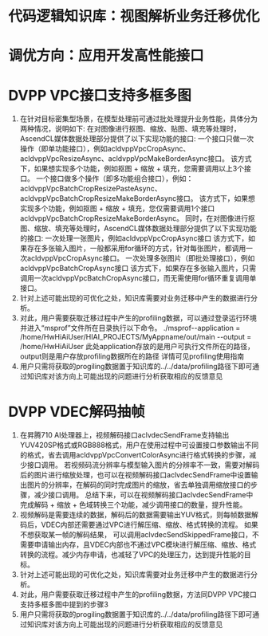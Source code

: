 # 代码逻辑知识库：视图解析业务迁移优化

# 调优方向：应用开发高性能接口

# DVPP VPC接口支持多框多图
1. 在针对目标密集型场景，在模型处理前可通过批处理提升业务性能，具体分为两种情况，说明如下:
在对图像进行抠图、缩放、贴图、填充等处理时，AscendCL媒体数据处理部分提供了以下实现功能的接口:
一个接口只做一次操作（即单功能接口），例如acldvppVpcCropAsync、acldvppVpcResizeAsync、acldvppVpcMakeBorderAsync接口。
该方式下，如果想实现多个功能，例如抠图 + 缩放 + 填充，您需要调用以上3个接口。
一个接口做多个操作（即多功能组合接口），例如：acldvppVpcBatchCropResizePasteAsync、acldvppVpcBatchCropResizeMakeBorderAsync接口。
该方式下，如果想实现多个功能，例如抠图 + 缩放 + 填充，您仅需要调用1个接口acldvppVpcBatchCropResizeMakeBorderAsync。
同时，在对图像进行抠图、缩放、填充等处理时，AscendCL媒体数据处理部分提供了以下实现功能的接口:
一次处理一张图片，例如acldvppVpcCropAsync接口
该方式下，如果存在多张输入图片，一般都采用for循环的方式，针对每张图片，都调用一次acldvppVpcCropAsync接口。
一次处理多张图片（即批处理接口），例如acldvppVpcBatchCropAsync接口
该方式下，如果存在多张输入图片，只需调用一次acldvppVpcBatchCropAsync接口，而无需使用for循环重复调用单接口。
2. 针对上述可能出现的可优化之处，知识库需要对业务迁移中产生的数据进行分析。
3. 对此，用户需要获取迁移过程中产生的profiling数据，可以通过登录运行环境并进入“msprof”文件所在目录执行以下命令。
./msprof--application = /home/HwHiAiUser/HIAI_PROJECTS/MyAppname/out/main --output = /home/HwHiAiUser
此处application存放的是用户可执行文件所在的路径，output则是用户存放profiling数据所在的路径
详情可见profiling使用指南
4. 用户只需将获取的progiling数据置于知识库的../../data/profiling路径下即可通过知识库对该方向上可能出现的问题进行分析获取相应的反馈意见

# DVPP VDEC解码抽帧
1. 在昇腾710 AI处理器上，视频解码接口aclvdecSendFrame支持输出YUV420SP格式或RGB888格式，用户在使用过程中可设置接口参数输出不同的格式，省去调用acldvppVpcConvertColorAsync进行格式转换的步骤，减少接口调用。
若视频码流分辨率与模型输入图片的分辨率不一致，需要对解码后的图片进行缩放处理，也可以在视频解码接口aclvdecSendFrame中设置输出图片的分辨率，在解码的同时完成图片的缩放，省去单独调用缩放接口的步骤，减少接口调用。
总结下来，可以在视频解码接口aclvdecSendFrame中完成解码 + 缩放 + 色域转换三个功能，减少调用接口的数量，提升性能。
2. 视频解码是需要连续的数据，解码后的数据需要输出YUV格式，则每帧数据解码后，VDEC内部还需要通过VPC进行解压缩、缩放、格式转换的流程。
如果不想获取某一帧的解码结果， 可以调用aclvdecSendSkippedFrame接口，不需要申请输出内存，且VDEC内部也不通过VPC模块进行解压缩、缩放、格式转换的流程。减少内存申请，也减轻了VPC的处理压力，达到提升性能的目标。
3. 针对上述可能出现的可优化之处，知识库需要对业务迁移中产生的数据进行分析。
4. 对此，用户需要获取迁移过程中产生的profiling数据，方法同DVPP VPC接口支持多框多图中提到的步骤3
5. 用户只需将获取的progiling数据置于知识库的../../data/profiling路径下即可通过知识库对该方向上可能出现的问题进行分析获取相应的反馈意见

